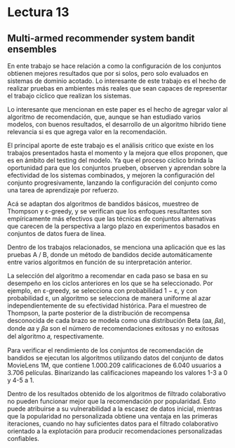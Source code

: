 # Lectura 13

## Multi-armed recommender system bandit ensembles

En ente trabajo se hace relación a como la configuración de los conjuntos obtienen mejores resultados que por si solos, pero solo evaluados en sistemas de dominio acotado. Lo interesante de este trabajo es el hecho de realizar pruebas en ambientes más reales que sean capaces de representar el trabajo cíclico que realizan los sistemas.

Lo interesante que mencionan en este paper es el hecho de agregar valor al algoritmo de recomendación, que, aunque se han estudiado varios modelos, con buenos resultados, el desarrollo de un algoritmo hibrido tiene relevancia si es que agrega valor en la recomendación. 

El principal aporte de este trabajo es el análisis critico que existe en los trabajos presentados hasta el momento y la mejora que ellos proponen, que es en ámbito del testing del modelo. Ya que el proceso cíclico brinda la oportunidad para que los conjuntos prueben, observen y aprendan sobre la efectividad de los sistemas combinados, y mejoren la configuración del conjunto progresivamente, lanzando la configuración del conjunto como una tarea de aprendizaje por refuerzo.

Acá se adaptan dos algoritmos de bandidos básicos, muestreo de Thompson y ε-greedy, y se verifican que los enfoques resultantes son empíricamente más efectivos que las técnicas de conjuntos alternativas que carecen de la perspectiva a largo plazo en experimentos basados en conjuntos de datos fuera de línea.

Dentro de los trabajos relacionados, se menciona una aplicación que es las pruebas A / B, donde un método de bandidos decide automáticamente entre varios algoritmos en función de su interpretación anterior.

La selección del algoritmo a recomendar en cada paso se basa en su desempeño en los ciclos anteriores en los que se ha seleccionado. Por ejemplo, en ε-greedy, se selecciona con probabilidad 1 − ε, y con probabilidad ε, un algoritmo se selecciona de manera uniforme al azar independientemente de su efectividad histórica. Para el muestreo de Thompson, la parte posterior de la distribución de recompensa desconocida de cada brazo se modela como una distribución Beta (𝛼𝑎, 𝛽𝑎), donde 𝛼𝑎 y 𝛽𝑎 son el número de recomendaciones exitosas y no exitosas del algoritmo 𝑎, respectivamente. 

Para verificar el rendimiento de los conjuntos de recomendación de bandidos se ejecutan los algoritmos utilizando datos del conjunto de datos MovieLens 1M, que contiene 1.000.209 calificaciones de 6.040 usuarios a 3.706 películas. Binarizando las calificaciones mapeando los valores 1-3 a 0 y 4-5 a 1.

Dentro de los resultados obtenido de los algoritmos de filtrado colaborativo no pueden funcionar mejor que la recomendación por popularidad. Esto puede atribuirse a su vulnerabilidad a la escasez de datos inicial, mientras que la popularidad no personalizada obtiene una ventaja en las primeras iteraciones, cuando no hay suficientes datos para el filtrado colaborativo orientado a la explotación para producir recomendaciones personalizadas confiables.
